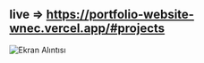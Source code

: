 ## live => https://portfolio-website-wnec.vercel.app/#projects

![Ekran Alıntısı](https://user-images.githubusercontent.com/116490426/200034617-7dfe7b5d-fa11-4d19-a145-3f6e03cedac5.PNG)
